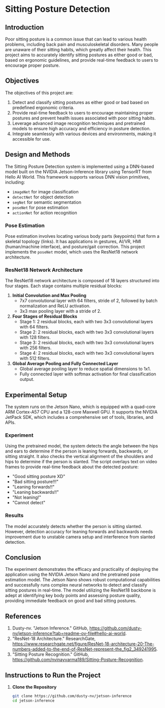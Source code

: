 # Sitting Posture Detection

## Introduction
Poor sitting posture is a common issue that can lead to various health problems, including back pain and musculoskeletal disorders. Many people are unaware of their sitting habits, which greatly affect their health. This project aims to accurately identify sitting postures as either good or bad, based on ergonomic guidelines, and provide real-time feedback to users to encourage proper posture.

## Objectives
The objectives of this project are:
1. Detect and classify sitting postures as either good or bad based on predefined ergonomic criteria.
2. Provide real-time feedback to users to encourage maintaining proper postures and prevent health issues associated with poor sitting habits.
3. Leverage advanced image recognition techniques and pretrained models to ensure high accuracy and efficiency in posture detection.
4. Integrate seamlessly with various devices and environments, making it accessible for use.

## Design and Methods
The Sitting Posture Detection system is implemented using a DNN-based model built on the NVIDIA Jetson-Inference library using TensorRT from Hello AI World. This framework supports various DNN vision primitives, including:
- `imageNet` for image classification
- `detectNet` for object detection
- `segNet` for semantic segmentation
- `poseNet` for pose estimation
- `actionNet` for action recognition

### Pose Estimation
Pose estimation involves locating various body parts (keypoints) that form a skeletal topology (links). It has applications in gestures, AI/VR, HMI (human/machine interface), and posture/gait correction. This project implements the `poseNet` model, which uses the ResNet18 network architecture.

### ResNet18 Network Architecture
The ResNet18 network architecture is composed of 18 layers structured into four stages. Each stage contains multiple residual blocks:
1. **Initial Convolution and Max Pooling**
   - 7x7 convolutional layer with 64 filters, stride of 2, followed by batch normalization and ReLU activation.
   - 3x3 max pooling layer with a stride of 2.
2. **Four Stages of Residual Blocks**
   - Stage 1: 2 residual blocks, each with two 3x3 convolutional layers with 64 filters.
   - Stage 2: 2 residual blocks, each with two 3x3 convolutional layers with 128 filters.
   - Stage 3: 2 residual blocks, each with two 3x3 convolutional layers with 256 filters.
   - Stage 4: 2 residual blocks, each with two 3x3 convolutional layers with 512 filters.
3. **Global Average Pooling and Fully Connected Layer**
   - Global average pooling layer to reduce spatial dimensions to 1x1.
   - Fully connected layer with softmax activation for final classification output.

## Experimental Setup
The system runs on the Jetson Nano, which is equipped with a quad-core ARM Cortex-A57 CPU and a 128-core Maxwell GPU. It supports the NVIDIA JetPack SDK, which includes a comprehensive set of tools, libraries, and APIs.

### Experiment
Using the pretrained model, the system detects the angle between the hips and ears to determine if the person is leaning forwards, backwards, or sitting straight. It also checks the vertical alignment of the shoulders and hips to determine if the person is slanted. The script overlays text on video frames to provide real-time feedback about the detected posture:
- "Good sitting posture XD"
- "Bad sitting posture!!!"
- "Leaning forwards!!"
- "Leaning backwards!!"
- "Not leaning!"
- "Cannot detect"

### Results
The model accurately detects whether the person is sitting slanted. However, detection accuracy for leaning forwards and backwards needs improvement due to unstable camera setup and interference from slanted detection.

## Conclusion
The experiment demonstrates the efficacy and practicality of deploying the application using the NVIDIA Jetson Nano and the pretrained pose estimation model. The Jetson Nano shows robust computational capabilities and successfully runs complex neural networks to detect and classify sitting postures in real-time. The model utilizing the ResNet18 backbone is adept at identifying key body points and assessing posture quality, providing immediate feedback on good and bad sitting postures.

## References
1. Dusty-nv. "Jetson Inference." GitHub, https://github.com/dusty-nv/jetson-inference?tab=readme-ov-file#hello-ai-world.
2. "ResNet-18 Architecture." ResearchGate, https://www.researchgate.net/figure/ResNet-18-architecture-20-The-numbers-added-to-the-end-of-ResNet-represent-the_fig2_349241995.
3. "Sitting Posture Recognition." GitHub, https://github.com/nvinayvarma189/Sitting-Posture-Recognition.

## Instructions to Run the Project

1. **Clone the Repository**
   ```bash
   git clone https://github.com/dusty-nv/jetson-inference
   cd jetson-inference

